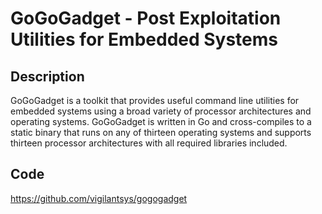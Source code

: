 # GoGoGadget - Post Exploitation Utilities for Embedded Systems

## Description
GoGoGadget is a toolkit that provides useful command line utilities for embedded systems using a broad variety of processor architectures and operating systems. GoGoGadget is written in Go and cross-compiles to a static binary that runs on any of thirteen operating systems and supports thirteen processor architectures with all required libraries included.

## Code
https://github.com/vigilantsys/gogogadget
